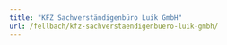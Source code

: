 ```yaml
---
title: "KFZ Sachverständigenbüro Luik GmbH"
url: /fellbach/kfz-sachverstaendigenbuero-luik-gmbh/
---
```

